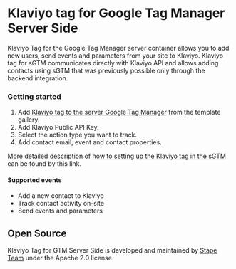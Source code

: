 # Klaviyo tag for Google Tag Manager Server Side

Klaviyo Tag for the Google Tag Manager server container allows you to add new users, send events and parameters from your site to Klaviyo. 
Klaviyo tag for sGTM communicates directly with Klaviyo API and allows adding contacts using sGTM that was previously possible only through the backend integration.

### Getting started

1. Add [Klaviyo tag to the server Google Tag Manager](https://tagmanager.google.com/gallery/#/owners/stape-io/templates/klaviyo-tag) from the template gallery.
2. Add Klaviyo Public API Key.
3. Select the action type you want to track.
4. Add contact email, event and contact properties.

More detailed description of [how to setting up the Klaviyo tag in the sGTM](https://stape.io/integrate-klaviyo-with-your-website-using-google-tag-manager-server-container/) can be found by this link.

#### Supported events

- Add a new contact to Klaviyo
- Track contact activity on-site
- Send events and parameters

## Open Source

Klaviyo Tag for GTM Server Side is developed and maintained by [Stape Team](https://stape.io/) under the Apache 2.0 license.
